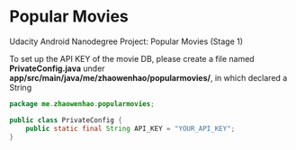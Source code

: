 
# Popular Movies
Udacity Android Nanodegree Project: Popular Movies (Stage 1)

To set up the API KEY of the movie DB, please create a file named **PrivateConfig.java** under **app/src/main/java/me/zhaowenhao/popularmovies/**, in which declared a String

```java
package me.zhaowenhao.popularmovies;

public class PrivateConfig {
    public static final String API_KEY = "YOUR_API_KEY";
}

```
